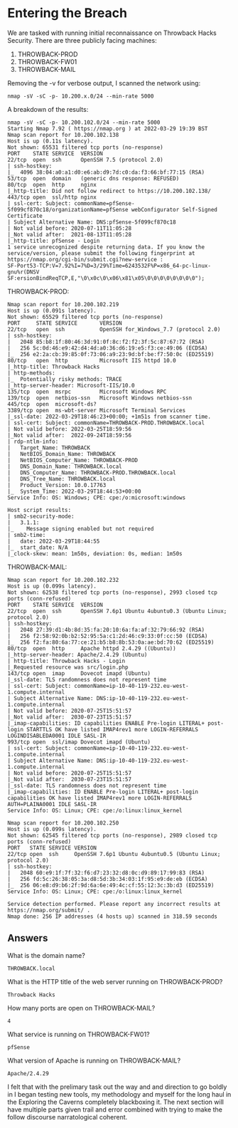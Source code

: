 # Entering the Breach
We are tasked with running initial reconnaissance on Throwback Hacks Security. There are three publicly facing machines:
1. THROWBACK-PROD 
1. THROWBACK-FW01 
1. THROWBACK-MAIL

Removing the -v for verbose output, I scanned the network using:
```
nmap -sV -sC -p- 10.200.x.0/24 --min-rate 5000
```
A breakdown of the results:

```
nmap -sV -sC -p- 10.200.102.0/24 --min-rate 5000                                                 
Starting Nmap 7.92 ( https://nmap.org ) at 2022-03-29 19:39 BST
Nmap scan report for 10.200.102.138
Host is up (0.11s latency).
Not shown: 65531 filtered tcp ports (no-response)
PORT    STATE SERVICE  VERSION
22/tcp  open  ssh      OpenSSH 7.5 (protocol 2.0)
| ssh-hostkey: 
|_  4096 38:04:a0:a1:d0:e6:ab:d9:7d:c0:da:f3:66:bf:77:15 (RSA)
53/tcp  open  domain   (generic dns response: REFUSED)
80/tcp  open  http     nginx
|_http-title: Did not follow redirect to https://10.200.102.138/
443/tcp open  ssl/http nginx
| ssl-cert: Subject: commonName=pfSense-5f099cf870c18/organizationName=pfSense webConfigurator Self-Signed Certificate
| Subject Alternative Name: DNS:pfSense-5f099cf870c18
| Not valid before: 2020-07-11T11:05:28
|_Not valid after:  2021-08-13T11:05:28
|_http-title: pfSense - Login
1 service unrecognized despite returning data. If you know the service/version, please submit the following fingerprint at https://nmap.org/cgi-bin/submit.cgi?new-service :
SF-Port53-TCP:V=7.92%I=7%D=3/29%Time=6243532F%P=x86_64-pc-linux-gnu%r(DNSV
SF:ersionBindReqTCP,E,"\0\x0c\0\x06\x81\x05\0\0\0\0\0\0\0\0");
```

THROWBACK-PROD:  
```
Nmap scan report for 10.200.102.219
Host is up (0.091s latency).
Not shown: 65529 filtered tcp ports (no-response)
PORT     STATE SERVICE       VERSION
22/tcp   open  ssh           OpenSSH for_Windows_7.7 (protocol 2.0)
| ssh-hostkey: 
|   2048 85:b8:1f:80:46:3d:91:0f:8c:f2:f2:3f:5c:87:67:72 (RSA)
|   256 5c:0d:46:e9:42:d4:4d:a0:36:d6:19:e5:f3:ce:49:06 (ECDSA)
|_  256 e2:2a:cb:39:85:0f:73:06:a9:23:9d:bf:be:f7:50:0c (ED25519)
80/tcp   open  http          Microsoft IIS httpd 10.0
|_http-title: Throwback Hacks
| http-methods: 
|_  Potentially risky methods: TRACE
|_http-server-header: Microsoft-IIS/10.0
135/tcp  open  msrpc         Microsoft Windows RPC
139/tcp  open  netbios-ssn   Microsoft Windows netbios-ssn
445/tcp  open  microsoft-ds?
3389/tcp open  ms-wbt-server Microsoft Terminal Services
|_ssl-date: 2022-03-29T18:46:23+00:00; +1m51s from scanner time.
| ssl-cert: Subject: commonName=THROWBACK-PROD.THROWBACK.local
| Not valid before: 2022-03-25T18:59:56
|_Not valid after:  2022-09-24T18:59:56
| rdp-ntlm-info: 
|   Target_Name: THROWBACK
|   NetBIOS_Domain_Name: THROWBACK
|   NetBIOS_Computer_Name: THROWBACK-PROD
|   DNS_Domain_Name: THROWBACK.local
|   DNS_Computer_Name: THROWBACK-PROD.THROWBACK.local
|   DNS_Tree_Name: THROWBACK.local
|   Product_Version: 10.0.17763
|_  System_Time: 2022-03-29T18:44:53+00:00
Service Info: OS: Windows; CPE: cpe:/o:microsoft:windows

Host script results:
| smb2-security-mode: 
|   3.1.1: 
|_    Message signing enabled but not required
| smb2-time: 
|   date: 2022-03-29T18:44:55
|_  start_date: N/A
|_clock-skew: mean: 1m50s, deviation: 0s, median: 1m50s

```

THROWBACK-MAIL:
```
Nmap scan report for 10.200.102.232
Host is up (0.099s latency).
Not shown: 62538 filtered tcp ports (no-response), 2993 closed tcp ports (conn-refused)
PORT    STATE SERVICE  VERSION
22/tcp  open  ssh      OpenSSH 7.6p1 Ubuntu 4ubuntu0.3 (Ubuntu Linux; protocol 2.0)
| ssh-hostkey: 
|   2048 27:39:d1:4b:8d:35:fa:20:10:6a:fa:af:32:79:66:92 (RSA)
|   256 f2:58:92:0b:b2:52:95:5a:c1:2d:46:c9:33:0f:cc:50 (ECDSA)
|_  256 f2:fa:80:6a:77:ce:21:b5:b8:8b:53:0a:ae:bd:70:62 (ED25519)
80/tcp  open  http     Apache httpd 2.4.29 ((Ubuntu))
|_http-server-header: Apache/2.4.29 (Ubuntu)
| http-title: Throwback Hacks - Login
|_Requested resource was src/login.php
143/tcp open  imap     Dovecot imapd (Ubuntu)
|_ssl-date: TLS randomness does not represent time
| ssl-cert: Subject: commonName=ip-10-40-119-232.eu-west-1.compute.internal
| Subject Alternative Name: DNS:ip-10-40-119-232.eu-west-1.compute.internal
| Not valid before: 2020-07-25T15:51:57
|_Not valid after:  2030-07-23T15:51:57
|_imap-capabilities: ID capabilities ENABLE Pre-login LITERAL+ post-login STARTTLS OK have listed IMAP4rev1 more LOGIN-REFERRALS LOGINDISABLEDA0001 IDLE SASL-IR
993/tcp open  ssl/imap Dovecot imapd (Ubuntu)
| ssl-cert: Subject: commonName=ip-10-40-119-232.eu-west-1.compute.internal
| Subject Alternative Name: DNS:ip-10-40-119-232.eu-west-1.compute.internal
| Not valid before: 2020-07-25T15:51:57
|_Not valid after:  2030-07-23T15:51:57
|_ssl-date: TLS randomness does not represent time
|_imap-capabilities: ID ENABLE Pre-login LITERAL+ post-login capabilities OK have listed IMAP4rev1 more LOGIN-REFERRALS AUTH=PLAINA0001 IDLE SASL-IR
Service Info: OS: Linux; CPE: cpe:/o:linux:linux_kernel
```

```
Nmap scan report for 10.200.102.250
Host is up (0.099s latency).
Not shown: 62545 filtered tcp ports (no-response), 2989 closed tcp ports (conn-refused)
PORT   STATE SERVICE VERSION
22/tcp open  ssh     OpenSSH 7.6p1 Ubuntu 4ubuntu0.5 (Ubuntu Linux; protocol 2.0)
| ssh-hostkey: 
|   2048 60:e9:1f:7f:32:f6:d7:23:32:d8:0c:d9:89:17:99:83 (RSA)
|   256 fd:5c:26:38:05:3a:d8:5d:3b:34:03:1f:95:e9:de:eb (ECDSA)
|_  256 06:e8:d9:b6:2f:9d:6a:6e:49:4c:cf:55:12:3c:3b:d3 (ED25519)
Service Info: OS: Linux; CPE: cpe:/o:linux:linux_kernel

Service detection performed. Please report any incorrect results at https://nmap.org/submit/ .
Nmap done: 256 IP addresses (4 hosts up) scanned in 318.59 seconds
```


## Answers
What is the domain name?
```{toggle}
THROWBACK.local
```
What is the HTTP title of the web server running on THROWBACK-PROD?
```{toggle}
Throwback Hacks
```
How many ports are open on THROWBACK-MAIL?
```{toggle}
4
```
What service is running on THROWBACK-FW01?
```{toggle}
pfSense
```
What version of Apache is running on THROWBACK-MAIL?
```{toggle}
Apache/2.4.29
```

I felt that with the prelimary task out the way and and direction to go boldly in I began testing new tools, my methodology and myself for the long haul in the Exploring the Caverns completely blackboxing it. The next section will have multiple parts given trail and error combined with trying to make the follow discourse narratological coherent. 